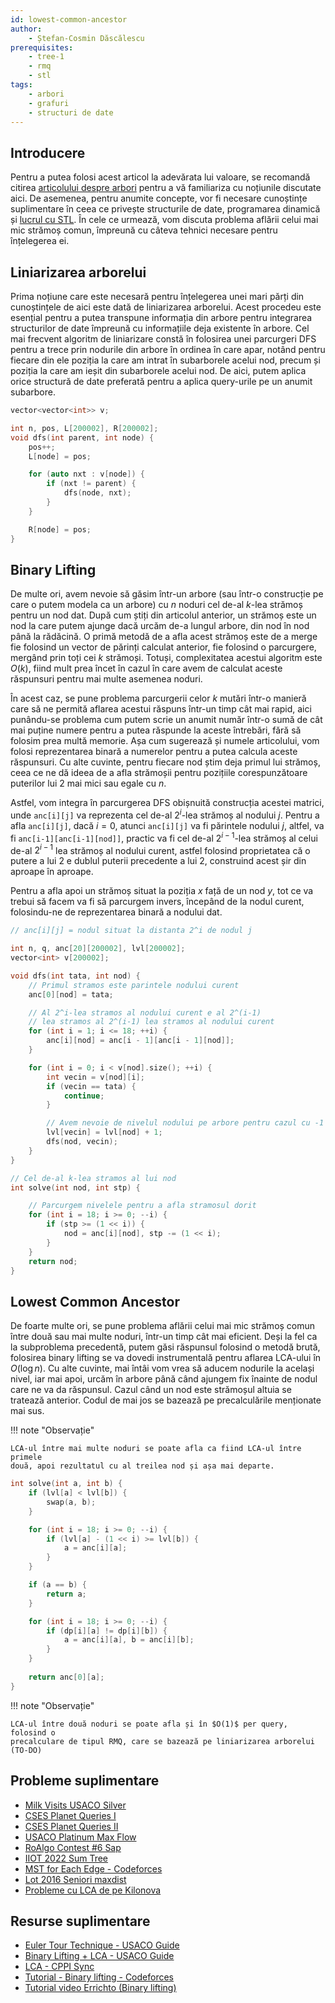 ```yaml
---
id: lowest-common-ancestor
author:
    - Ștefan-Cosmin Dăscălescu
prerequisites:
    - tree-1
    - rmq
    - stl
tags:
    - arbori
    - grafuri
    - structuri de date
---
```


## Introducere

Pentru a putea folosi acest articol la adevărata lui valoare, se recomandă
citirea [articolului despre arbori](../mediu/tree-1.md) pentru
a vă familiariza cu noțiunile discutate aici. De asemenea, pentru anumite
concepte, vor fi necesare cunoștințe suplimentare în ceea ce privește
structurile de date, programarea dinamică și [lucrul cu
STL](../cppintro/stl.md). În cele ce urmează, vom discuta
problema aflării celui mai mic strămoș comun, împreună cu câteva tehnici
necesare pentru înțelegerea ei.

## Liniarizarea arborelui

Prima noțiune care este necesară pentru înțelegerea unei mari părți din
cunoștințele de aici este dată de liniarizarea arborelui. Acest procedeu este
esențial pentru a putea transpune informația din arbore pentru integrarea
structurilor de date împreună cu informațiile deja existente în arbore. Cel mai
frecvent algoritm de liniarizare constă în folosirea unei parcurgeri DFS pentru
a trece prin nodurile din arbore în ordinea în care apar, notând pentru fiecare
din ele poziția la care am intrat în subarborele acelui nod, precum și poziția
la care am ieșit din subarborele acelui nod. De aici, putem aplica orice
structură de date preferată pentru a aplica query-urile pe un anumit subarbore.

```cpp
vector<vector<int>> v;

int n, pos, L[200002], R[200002];
void dfs(int parent, int node) {
    pos++;
    L[node] = pos;

    for (auto nxt : v[node]) {
        if (nxt != parent) {
            dfs(node, nxt);
        }
    }

    R[node] = pos;
}
```

## Binary Lifting

De multe ori, avem nevoie să găsim într-un arbore (sau într-o construcție pe
care o putem modela ca un arbore) cu $n$ noduri cel de-al $k$-lea strămoș pentru
un nod dat. După cum știți din articolul anterior, un strămoș este un nod la
care putem ajunge dacă urcăm de-a lungul arbore, din nod în nod până la
rădăcină. O primă metodă de a afla acest strămoș este de a merge fie folosind un
vector de părinți calculat anterior, fie folosind o parcurgere, mergând prin
toți cei $k$ strămoși. Totuși, complexitatea acestui algoritm este $O(k)$, fiind
mult prea încet în cazul în care avem de calculat aceste răspunsuri pentru mai
multe asemenea noduri.

În acest caz, se pune problema parcurgerii celor $k$ mutări într-o manieră care
să ne permită aflarea acestui răspuns într-un timp cât mai rapid, aici
punându-se problema cum putem scrie un anumit număr într-o sumă de cât mai
puține numere pentru a putea răspunde la aceste întrebări, fără să folosim prea
multă memorie. Așa cum sugerează și numele articolului, vom folosi reprezentarea
binară a numerelor pentru a putea calcula aceste răspunsuri. Cu alte cuvinte,
pentru fiecare nod știm deja primul lui strămoș, ceea ce ne dă ideea de a afla
strămoșii pentru pozițiile corespunzătoare puterilor lui 2 mai mici sau egale
cu $n$.

Astfel, vom integra în parcurgerea DFS obișnuită construcția acestei matrici,
unde `anc[i][j]` va reprezenta cel de-al $2^i$-lea strămoș al nodului $j$.
Pentru a afla `anc[i][j]`, dacă $i = 0$, atunci `anc[i][j]` va fi părintele
nodului $j$, altfel, va fi `anc[i-1][anc[i-1][nod]]`, practic va fi cel de-al
$2^{i-1}$-lea strămoș al celui de-al $2^{i-1}$ lea strămoș al nodului curent,
astfel folosind proprietatea că o putere a lui 2 e dublul puterii precedente a
lui 2, construind acest șir din aproape în aproape.

Pentru a afla apoi un strămoș situat la poziția $x$ față de un nod $y$, tot ce
va trebui să facem va fi să parcurgem invers, începând de la nodul curent,
folosindu-ne de reprezentarea binară a nodului dat.

```cpp
// anc[i][j] = nodul situat la distanta 2^i de nodul j

int n, q, anc[20][200002], lvl[200002];
vector<int> v[200002];

void dfs(int tata, int nod) {
    // Primul stramos este parintele nodului curent
    anc[0][nod] = tata;

    // Al 2^i-lea stramos al nodului curent e al 2^(i-1)
    // lea stramos al 2^(i-1) lea stramos al nodului curent
    for (int i = 1; i <= 18; ++i) {
        anc[i][nod] = anc[i - 1][anc[i - 1][nod]];
    }

    for (int i = 0; i < v[nod].size(); ++i) {
        int vecin = v[nod][i];
        if (vecin == tata) {
            continue;
        }

        // Avem nevoie de nivelul nodului pe arbore pentru cazul cu -1
        lvl[vecin] = lvl[nod] + 1;
        dfs(nod, vecin);
    }
}

// Cel de-al k-lea stramos al lui nod
int solve(int nod, int stp) {

    // Parcurgem nivelele pentru a afla stramosul dorit
    for (int i = 18; i >= 0; --i) {
        if (stp >= (1 << i)) {
            nod = anc[i][nod], stp -= (1 << i);
        }
    }
    return nod;
}
```

## Lowest Common Ancestor

De foarte multe ori, se pune problema aflării celui mai mic strămoș comun între
două sau mai multe noduri, într-un timp cât mai eficient. Deși la fel ca la
subproblema precedentă, putem găsi răspunsul folosind o metodă brută, folosirea
binary lifting se va dovedi instrumentală pentru aflarea LCA-ului în $O(\log
n)$. Cu alte cuvinte, mai întâi vom vrea să aducem nodurile la același nivel,
iar mai apoi, urcăm în arbore până când ajungem fix înainte de nodul care ne va
da răspunsul. Cazul când un nod este strămoșul altuia se tratează anterior.
Codul de mai jos se bazează pe precalculările menționate mai sus.

!!! note "Observație"

    LCA-ul între mai multe noduri se poate afla ca fiind LCA-ul între primele
    două, apoi rezultatul cu al treilea nod și așa mai departe.

```cpp
int solve(int a, int b) {
    if (lvl[a] < lvl[b]) {
        swap(a, b);
    }

    for (int i = 18; i >= 0; --i) {
        if (lvl[a] - (1 << i) >= lvl[b]) {
            a = anc[i][a];
        }
    }

    if (a == b) {
        return a;
    }

    for (int i = 18; i >= 0; --i) {
        if (dp[i][a] != dp[i][b]) {
            a = anc[i][a], b = anc[i][b];
        }
    }
    
    return anc[0][a];
}
```

!!! note "Observație"

    LCA-ul între două noduri se poate afla și în $O(1)$ per query, folosind o
    precalculare de tipul RMQ, care se bazează pe liniarizarea arborelui (TO-DO)

## Probleme suplimentare

- [Milk Visits USACO
  Silver](http://www.usaco.org/index.php?page=viewproblem2&cpid=968)
- [CSES Planet Queries I](https://cses.fi/problemset/task/1750)
- [CSES Planet Queries II](https://cses.fi/problemset/task/1160)
- [USACO Platinum Max
  Flow](http://www.usaco.org/index.php?page=viewproblem2&cpid=576)
- [RoAlgo Contest #6 Sap](https://kilonova.ro/problems/1802)
- [IIOT 2022 Sum Tree](https://kilonova.ro/problems/305)
- [MST for Each Edge - Codeforces](https://codeforces.com/contest/609/problem/E)
- [Lot 2016 Seniori maxdist](https://kilonova.ro/problems/1918)
- [Probleme cu LCA de pe Kilonova](https://kilonova.ro/tags/285)

## Resurse suplimentare

- [Euler Tour Technique - USACO Guide](https://usaco.guide/gold/tree-euler)
- [Binary Lifting + LCA - USACO
  Guide](https://usaco.guide/plat/binary-jump?lang=cpp)
- [LCA - CPPI
  Sync](https://iordachebogdan.github.io/cppi/lca_nivel_avansat.html)
- [Tutorial - Binary lifting -
  Codeforces](https://codeforces.com/blog/entry/100826)
- [Tutorial video Errichto (Binary
  lifting)](https://www.youtube.com/watch?v=oib-XsjFa-M)
